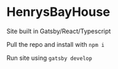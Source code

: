 # HenrysBayHouse
Site built in Gatsby/React/Typescript


Pull the repo and install with
`npm i`

Run site using
`gatsby develop`
